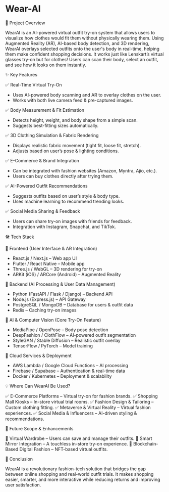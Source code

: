 # Wear-AI

📌 Project Overview

WearAI is an AI-powered virtual outfit try-on system that allows users to visualize how clothes would fit them without physically wearing them. Using Augmented Reality (AR), AI-based body detection, and 3D rendering, WearAI overlays selected outfits onto the user's body in real-time, helping them make confident shopping decisions.
It works just like Lenskart’s virtual glasses try-on but for clothes! Users can scan their body, select an outfit, and see how it looks on them instantly.

✨ Key Features

✅ Real-Time Virtual Try-On

- Uses AI-powered body scanning and AR to overlay clothes on the user.
- Works with both live camera feed & pre-captured images.

✅ Body Measurement & Fit Estimation

- Detects height, weight, and body shape from a simple scan.
- Suggests best-fitting sizes automatically.

✅ 3D Clothing Simulation & Fabric Rendering

- Displays realistic fabric movement (tight fit, loose fit, stretch).
- Adjusts based on user’s pose & lighting conditions.

✅ E-Commerce & Brand Integration

- Can be integrated with fashion websites (Amazon, Myntra, Ajio, etc.).
- Users can buy clothes directly after trying them.

✅ AI-Powered Outfit Recommendations

- Suggests outfits based on user’s style & body type.
- Uses machine learning to recommend trending looks.

✅ Social Media Sharing & Feedback

- Users can share try-on images with friends for feedback.
- Integration with Instagram, Snapchat, and TikTok.

🛠️ Tech Stack

🔹 Frontend (User Interface & AR Integration)

- React.js / Next.js – Web app UI
- Flutter / React Native – Mobile app
- Three.js / WebGL – 3D rendering for try-on
- ARKit (iOS) / ARCore (Android) – Augmented Reality

🔹 Backend (AI Processing & User Data Management)

- Python (FastAPI / Flask / Django) – Backend API
- Node.js (Express.js) – API Gateway
- PostgreSQL / MongoDB – Database for users & outfit data
- Redis – Caching try-on images

🔹 AI & Computer Vision (Core Try-On Feature)

- MediaPipe / OpenPose – Body pose detection
- DeepFashion / ClothFlow – AI-powered outfit segmentation
- StyleGAN / Stable Diffusion – Realistic outfit overlay
- TensorFlow / PyTorch – Model training

🔹 Cloud Services & Deployment

- AWS Lambda / Google Cloud Functions – AI processing
- Firebase / Supabase – Authentication & real-time data
- Docker / Kubernetes – Deployment & scalability

💡 Where Can WearAI Be Used?

✅ E-Commerce Platforms – Virtual try-on for fashion brands.
✅ Shopping Mall Kiosks – In-store virtual trial rooms.
✅ Fashion Design & Tailoring – Custom clothing fitting.
✅ Metaverse & Virtual Reality – Virtual fashion experiences.
✅ Social Media & Influencers – AI-driven styling & recommendations.

🚀 Future Scope & Enhancements

🔹 Virtual Wardrobe – Users can save and manage their outfits.
🔹 Smart Mirror Integration – A touchless in-store try-on experience.
🔹 Blockchain-Based Digital Fashion – NFT-based virtual outfits.

📢 Conclusion

WearAI is a revolutionary fashion-tech solution that bridges the gap between online shopping and real-world outfit trials. It makes shopping easier, smarter, and more interactive while reducing returns and improving user satisfaction.
